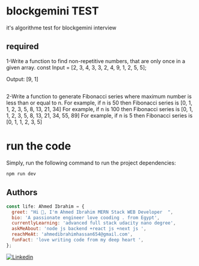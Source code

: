 # blockgemini TEST

it's algorithme test for blockgemini interview

## required

1-Write a function to find non-repetitive numbers, that are only once in a given array.
const Input = [2, 3, 4, 3, 3, 2, 4, 9, 1, 2, 5, 5];

Output: [9, 1]

##

2-Write a function to generate Fibonacci series where maximum number is less than or equal to n.
For example, if n is 50 then Fibonacci series is [0, 1, 1, 2, 3, 5, 8, 13, 21, 34]
For example, if n is 100 then Fibonacci series is [0, 1, 1, 2, 3, 5, 8, 13, 21, 34, 55, 89]
For example, if n is 5 then Fibonacci series is [0, 1, 1, 2, 3, 5]

# run the code

Simply, run the following command to run the project dependencies:

```bash
npm run dev
```

## Authors

```javascript
const life: Ahmed Ibrahim = {
  greet: "Hi 👋, I'm Ahmed Ibrahim MERN Stack WEB Developer  ",
  bio: 'A passionate engineer love cooding . from Egypt',
  currentlyLearning: 'advanced full stack udacity nano degree',
  askMeAbout: 'node js backend +react js +next js ',
  reachMeAt: 'ahmedibrahimhassan654@gmail.com',
  funFact: 'love writing code from my deep heart ',
};
```

[![Linkedin](https://img.shields.io/badge/LinkedIn-0077B5?style=flat&logo=linkedin&logoColor=white)](https://www.linkedin.com/in/ahmed-ibrahim5588/)
